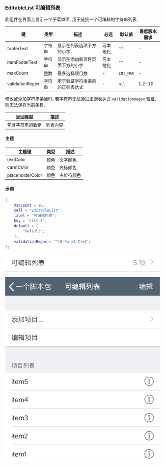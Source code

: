 ### EditableList 可编辑列表

此组件在界面上显示一个子菜单项, 用于链接一个可编辑的字符串列表. 

|键|类型|描述|必选|默认值|最低版本需求|
|---|---|---|---|---|---|
|footerText|字符串|显示在列表选项下方的小字|可本地化|`""`|\-|
|itemFooterText|字符串|显示在添加新项目页面下方的小字|可本地化|`""`|\-|
|maxCount|整数|最多选择项目数|\-|`INT_MAX`|\-|
|validationRegex|字符串|用于验证字符串条目的正则表达式|\-|`nil`|1.2-10|

修改或添加字符串条目时, 若字符串无法通过正则表达式 `validationRegex` 验证, 则无法保存当前条目.

|返回类型|描述|
|---|---|
|包含字符串的数组|列表内容|


#### 主题

|主题键|类型|描述|
|---|---|---|
|textColor|颜色|文字颜色|
|caretColor|颜色|光标颜色|
|placeholderColor|颜色|占位符颜色|


#### 示例

```lua
{
    maxCount = 10;
    cell = "EditableList";
    label = "可编辑列表";
    key = "list-4";
    default = {
        "Default";
    };
    validationRegex = "^[0-9a-zA-Z]+$";
};
```

![XUI-EditableList-1.png](XUIScreenshots/XUI-EditableList-1.png)

![XUI-EditableList-2.png](XUIScreenshots/XUI-EditableList-2.png)

